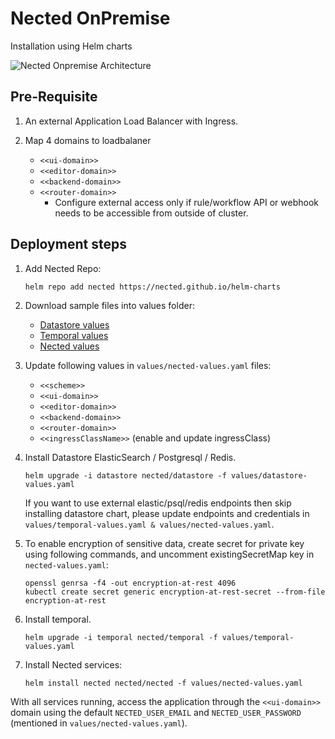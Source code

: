 # Nected OnPremise
Installation using Helm charts

![Nected Onpremise Architecture](https://assets.nected.ai/nalanda/nected-onpremise-arch.jpg)

## Pre-Requisite
1. An external Application Load Balancer with Ingress.

2. Map 4 domains to loadbalaner
    - `<<ui-domain>>`
    - `<<editor-domain>>`
    - `<<backend-domain>>`
    - `<<router-domain>>`
      - Configure external access only if rule/workflow API or webhook needs to be accessible from outside of cluster.

## Deployment steps
1. Add Nected Repo:
    ```
    helm repo add nected https://nected.github.io/helm-charts
    ```

2. Download sample files into values folder:
    - [Datastore values](https://charts.nected.io/values/datastore-values.yaml)
    - [Temporal values](https://charts.nected.io/values/temporal-values.yaml)
    - [Nected values](https://charts.nected.io/values/nected-values.yaml)

3. Update following values in `values/nected-values.yaml` files:
    - `<<scheme>>`
    - `<<ui-domain>>`
    - `<<editor-domain>>`
    - `<<backend-domain>>`
    - `<<router-domain>>`
    - `<<ingressClassName>>` (enable and update ingressClass)

4. Install Datastore ElasticSearch / Postgresql / Redis.
   ```
   helm upgrade -i datastore nected/datastore -f values/datastore-values.yaml
   ```

   If you want to use external elastic/psql/redis endpoints then skip installing datastore chart, please update endpoints and credentials in `values/temporal-values.yaml & values/nected-values.yaml`.

5. To enable encryption of sensitive data, create secret for private key using following commands, and uncomment existingSecretMap key in `nected-values.yaml`:
    ```
    openssl genrsa -f4 -out encryption-at-rest 4096
    kubectl create secret generic encryption-at-rest-secret --from-file encryption-at-rest
    ```

6.  Install temporal.
    ```
    helm upgrade -i temporal nected/temporal -f values/temporal-values.yaml
    ```

7. Install Nected services:
    ```
    helm install nected nected/nected -f values/nected-values.yaml
    ```

With all services running, access the application through the `<<ui-domain>>` domain using the default `NECTED_USER_EMAIL` and `NECTED_USER_PASSWORD` (mentioned in `values/nected-values.yaml`).
